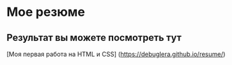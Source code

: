 # Мое резюме
## Результат вы можете посмотреть тут
[Моя первая работа на HTML и CSS] (https://debuglera.github.io/resume/)
